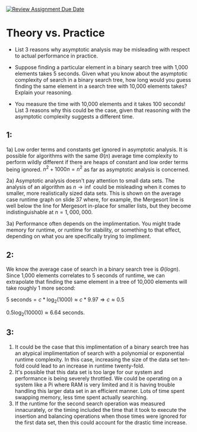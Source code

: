 [![Review Assignment Due Date](https://classroom.github.com/assets/deadline-readme-button-24ddc0f5d75046c5622901739e7c5dd533143b0c8e959d652212380cedb1ea36.svg)](https://classroom.github.com/a/FgMJElkj)
# Theory vs. Practice

- List 3 reasons why asymptotic analysis may be misleading with respect to
  actual performance in practice.
  

- Suppose finding a particular element in a binary search tree with 1,000
  elements takes 5 seconds. Given what you know about the asymptotic complexity
  of search in a binary search tree, how long would you guess finding the same
  element in a search tree with 10,000 elements takes? Explain your reasoning.

- You measure the time with 10,000 elements and it takes 100 seconds! List 3
  reasons why this could be the case, given that reasoning with the asymptotic
  complexity suggests a different time.

## 1:
1a) Low order terms and constants get ignored in asymptotic analysis. It is possible for algorithms with the same $\Theta (n)$ average time complexity to perform wildly different if there are heaps of constant and low order terms being ignored. $n^2+1000n = n^2$ as far as asymptotic analysis is concerned. 

  2a) Asymptotic analysis doesn't pay attention to small data sets. The analysis of an algorithm as $n\rightarrow\inf$ could be misleading when it comes to smaller, more realistically sized data sets. This is shown on the average case runtime graph on slide 37 where, for example, the Mergesort line is well below the line for Mergesort in-place for smaller lists, but they become indistinguishable at $n=1,000,000$. 
  
  3a) Performance often depends on the implimentation. You might trade memory for runtime, or runtime for stability, or something to that effect, depending on what you are specifically trying to impliment.

## 2:

We know the average case of search in a binary search tree is $\Theta (logn)$. Since 1,000 elements correlates to 5 seconds of runtime, we can extrapolate that finding the same element in a tree of 10,000 elements will take roughly 1 more second:
  
  $5 \text{ seconds}=c*\text{log}_2 (1000) \approx c*9.97\Rightarrow c\approx0.5$
  
  $0.5\text{log}_2(10000)\approx6.64$ seconds.

## 3:
1) It could be the case that this implimentation of a binary search tree has an atypical implimentation of search with a polynomial or exponential runtime complexity. In this case, increasing the size of the data set ten-fold could lead to an increase in runtime twenty-fold.
2) It's possible that this data set is too large for our system and performance is being severely throttled. We could be operating on a system like a Pi where RAM is very limited and it is having trouble handling this larger data set in an efficient manner. Lots of time spent swapping memory, less time spent actually searching.
3) If the runtime for the second search operation was measured innacurately, or the timing included the time that it took to execute the insertion and balancing operations when those times were ignored for the first data set, then this could account for the drastic time increase.

